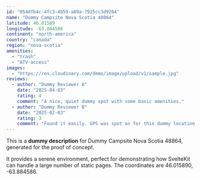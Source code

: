 ```yaml
---
id: "054dfb4c-4fc3-4b59-a89a-7925cc3d9204"
name: "Dummy Campsite Nova Scotia 48864"
latitude: 46.01589
longitude: -63.884586
continent: "north-america"
country: "canada"
region: "nova-scotia"
amenities:
  - "trash"
  - "ATV-access"
images:
  - "https://res.cloudinary.com/demo/image/upload/v1/sample.jpg"
reviews:
  - author: "Dummy Reviewer A"
    date: "2025-04-03"
    rating: 4
    comment: "A nice, quiet dummy spot with some basic amenities."
  - author: "Dummy Reviewer B"
    date: "2025-02-03"
    rating: 3
    comment: "Found it easily. GPS was spot on for this dummy location."
---
```


This is a **dummy description** for Dummy Campsite Nova Scotia 48864, generated for the proof of concept.

It provides a serene environment, perfect for demonstrating how SvelteKit can handle a large number of static pages. The coordinates are 46.015890, -63.884586.
